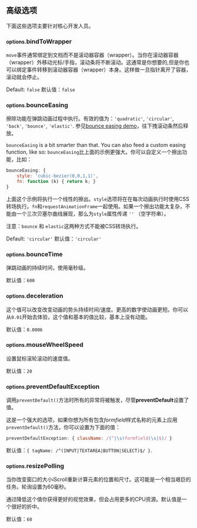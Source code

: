 ## 高级选项

下面这些选项主要针对核心开发人员。

### <small>options.</small>bindToWrapper

`move`事件通常绑定到文档而不是滚动器容器（wrapper）。当你在滚动器容器（wrapper）外移动光标/手指，滚动条将不断滚动。这通常是你想要的,但是你也可以绑定事件转移到滚动器容器（wrapper）本身。这样做一旦指针离开了容器，滚动就会停止。

Default: `false`
默认值：`false`

### <small>options.</small>bounceEasing

擦除功能在弹跳动画过程中执行。有效的值为：`'quadratic'`, `'circular'`, `'back'`, `'bounce'`, `'elastic'`. 参见[bounce easing demo](http://lab.cubiq.org/iscroll5/demos/bounce-easing/)，往下拽滚动条然后释放。

`bounceEasing` is a bit smarter than that. You can also feed a custom easing function, like so:
`bounceEasing`比上面的示例更强大。你可以自定义一个擦出功能，比如：

```js
bounceEasing: {
    style: 'cubic-bezier(0,0,1,1)',
    fn: function (k) { return k; }
}
```

上面这个示例将执行一个线性的擦出。`style`选项将在在每次动画执行时使用CSS转场执行。`fn`和`requestAnimationFrame`一起使用。如果一个擦出功能太复杂，不能由一个三次贝塞尔曲线展现，那么为`style`属性传递 `''` （空字符串）。

注意：`bounce` 和 `elastic`这两种方式不能被CSS转场执行。

Default: `'circular'`
默认值：`'circular'`

### <small>options.</small>bounceTime

弹跳动画的持续时间，使用毫秒级。

默认值：`600`

### <small>options.</small>deceleration

这个值可以改变改变动画的势头持续时间/速度。更高的数字使动画更短。你可以从`0.01`开始去体验，这个值和基本的值比较，基本上没有动能。

默认值：`0.0006`

### <small>options.</small>mouseWheelSpeed

设置鼠标滚轮滚动的速度值。

默认值：`20`

### <small>options.</small>preventDefaultException

调用`preventDefault()`方法时所有的异常将被触发，尽管**preventDefault**设置了值。

这是一个强大的选项，如果你想为所有包含*formfield*样式名称的元素上应用`preventDefault()`方法，你可以设置为下面的值：
```js
preventDefaultException: { className: /(^|\s)formfield(\s|$)/ }
```

默认值：`{ tagName: /^(INPUT|TEXTAREA|BUTTON|SELECT)$/ }`.

### <small>options.</small>resizePolling

当你改变窗口的大小iScroll重新计算元素的位置和尺寸。这可能是一个相当艰巨的任务。轮询设置为60毫秒。

通过降低这个值你获得更好的视觉效果，但会占用更多的CPU资源。默认值是一个很好的折中。

默认值：`60`
